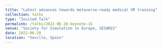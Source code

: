 ```yaml
---
title: "Latest advances towards metaverse-ready medical VR training"
collection: talks
type: "Invited Talk"
permalink: /talks/2022-06-20-keynote-15
venue: "Society for Simulation in Europe, SESAM22"
date: 2022-06-20
location: "Seville, Spain"
---
```

